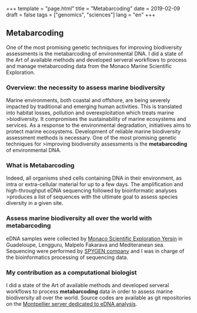 +++
template = "page.html"
title = "Metabarcoding"
date =  2019-02-09
draft = false
tags = ["genomics", "sciences"]
lang = "en"
+++



## Metabarcoding

One of the most promising genetic techniques for improving biodiversity assessments is the metabarcoding of environmental DNA. I did a state of the Art of available methods and developed serveral workflows to process and manage metabarcoding data from the Monaco Marine Scientific Exploration.

### Overview: the necessity to assess marine biodiversity
Marine environments, both coastal and offshore, are being severely impacted by traditional and emerging human activities. This is translated into habitat losses, pollution and overexploitation which treats marine >biodiversity. It compromises the sustainability of marine ecosystems and services. As a response to the environmental degradation, initiatives aims to protect marine ecosystems. Development of reliable marine biodiversity assessment methods is necessary. One of the most promising genetic techniques for >improving biodiversity assessments is the **metabarcoding** of environmental DNA.

### What is Metabarcoding

Indeed, all organisms shed cells containing DNA in their environment, as intra or extra-cellular material for up to a few days. The amplification and high-throughput eDNA sequencing followed by bioinformatic analyses >produces a list of sequences with the ultimate goal to assess species diversity in a given site.

### Assess marine biodiversity all over the world with metabarcoding

eDNA samples were collected by [Monaco Scientific Exploration Yersin](https://fr.wikipedia.org/wiki/Yersin_(navire_oc%C3%A9anographique)) in Guadeloupe, Lengguru, Malpelo Fakarava and Mediteranean sea. Sequencing were performed by [SPYGEN company](http://www.spygen.com/) and I was in charge of the bioinformatics processing of sequencing data.

### My contribution as a computational biologist

I did a state of the Art of available methods and developed serveral workflows to process **metabarcoding** data in order to assess marine biodiversity all over the world. Source codes are available as git repositories on the [Montpellier server dedicated to eDNA analysis](https://gitlab.mbb.univ-montp2.fr/edna).

